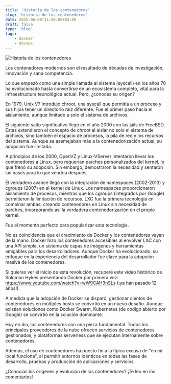 ```yaml
---
title: 'Historia de los contenedores'
slug: 'historia-de-los-contenedores'
date: 2025-06-08T11:00:00+02:00
draft: false
type: 'blog'
tags: 
    - docker
    - devops
---
```


![](/images/blog/20250608-historia-de-los-contenedores.jpeg "Historia de los contenedores")

Los contenedores modernos son el resultado de décadas de investigación, innovación y sana competencia.

Lo que empezó como una simple llamada al sistema (syscall) en los años 70 ha evolucionado hasta convertirse en un ecosistema completo, vital para la infraestructura tecnológica actual. Pero, ¿conoces su origen?

En 1979, Unix V7 introdujo chroot, una syscall que permitía a un proceso y sus hijos tener un directorio raíz diferente. Fue el primer paso hacia el aislamiento, aunque limitado a solo el sistema de archivos.

El siguiente salto significativo llegó en el año 2000 con las jails de FreeBSD. Estas extendieron el concepto de chroot al aislar no solo el sistema de archivos, sino también el espacio de procesos, la pila de red y los recursos del sistema. Aunque se asemejaban más a la contenedorización actual, su adopción fue limitada.

A principios de los 2000, OpenVZ y Linux-VServer intentaron llevar los contenedores a Linux, pero requerían parches personalizados del kernel, lo que frenó su adopción. Sin embargo, demostraron la necesidad y sentaron las bases para lo que vendría después.

El verdadero avance llegó con la integración de namespaces (2002-2013) y cgroups (2007) en el kernel de Linux. Los namespaces proporcionaron aislamiento de procesos, mientras que los cgroups (integrados por Google) permitieron la limitación de recursos. LXC fue la primera tecnología en combinar ambas, creando contenedores en Linux sin necesidad de parches, incorporando así la verdadera contenedorización en el propio kernel.

Fue el momento perfecto para popularizar esta tecnología.

No es coincidencia que el crecimiento de Docker y los contenedores vayan de la mano. Docker hizo los contenedores accesibles al envolver LXC con una API simple, un sistema de capas de imágenes y herramientas amigables para los desarrolladores. Aunque Docker ha evolucionado, su enfoque en la experiencia del desarrollador fue clave para la adopción masiva de los contenedores.

Si quieres ver el inicio de esta revolución, recuperé este vídeo histórico de Solomon Hykes presentando Docker por primera vez: https://www.youtube.com/watch?v=wW9CAH9nSLs (¡ya han pasado 12 años!).

A medida que la adopción de Docker se disparó, gestionar cientos de contenedores en múltiples hosts se convirtió en un nuevo desafío. Aunque existían soluciones como Docker Swarm, Kubernetes (de código abierto por Google) se convirtió en la solución dominante.

Hoy en día, los contenedores son una pieza fundamental. Todos los principales proveedores de la nube ofrecen servicios de contenedores gestionados, y plataformas serverless que se ejecutan internamente sobre contenedores.

Además, el uso de contenedores ha puesto fin a la típica excusa de "en mi local funciona", al permitir entornos idénticos en todas las fases de desarrollo, pruebas y producción de aplicaciones y servicios.

¿Conocías los orígenes y evolución de los contenedores? ¡Te leo en los comentarios!
